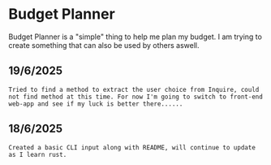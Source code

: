 # Budget Planner

Budget Planner is a "simple" thing to help me plan my budget. I am trying to create something that can also be used by others aswell.

## 19/6/2025
    Tried to find a method to extract the user choice from Inquire, could not find method at this time. For now I'm going to switch to front-end web-app and see if my luck is better there......

## 18/6/2025
    Created a basic CLI input along with README, will continue to update as I learn rust.
